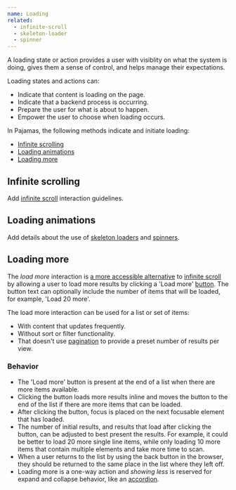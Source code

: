 ```yaml
---
name: Loading
related:
  - infinite-scroll
  - skeleton-loader
  - spinner
---
```


A loading state or action provides a user with visiblity on what the system is doing, gives them a sense of control, and helps manage their expectations.

Loading states and actions can:

- Indicate that content is loading on the page.
- Indicate that a backend process is occurring.
- Prepare the user for what is about to happen.
- Empower the user to choose when loading occurs.

In Pajamas, the following methods indicate and initiate loading:

- [Infinite scrolling](#infinite-scrolling)
- [Loading animations](#animated-loaders)
- [Loading more](#loading-more)

## Infinite scrolling

<todo>Add [infinite scroll](/components/infinite-scroll) interaction guidelines.</todo>

## Loading animations

<todo>Add details about the use of [skeleton loaders](/components/skeleton-loader) and [spinners](/components/spinner).</todo>

## Loading more

The _load more_ interaction is [a more accessible alternative](https://gitlab.com/gitlab-org/gitlab-ui/-/issues/1196#results) to [infinite scroll](/components/infinite-scroll) by allowing a user to load more results by clicking a 'Load more' [button](/components/button). The button text can optionally include the number of items that will be loaded, for example, 'Load 20 more'.

The load more interaction can be used for a list or set of items:

- With content that updates frequently.
- Without sort or filter functionality.
- That doesn't use [pagination](/components/pagination) to provide a preset number of results per view.

### Behavior

- The 'Load more' button is present at the end of a list when there are more items available.
- Clicking the button loads more results inline and moves the button to the end of the list if there are more items that can be loaded.
- After clicking the button, focus is placed on the next focusable element that has loaded.
- The number of initial results, and results that load after clicking the button, can be adjusted to best present the results. For example, it could be better to load 20 more single line items, while only loading 10 more items that contain multiple elements and take more time to scan.
- When a user returns to the list by using the back button in the browser, they should be returned to the same place in the list where they left off.
- Loading more is a one-way action and _showing less_ is reserved for expand and collapse behavior, like an [accordion](/components/accordion).

